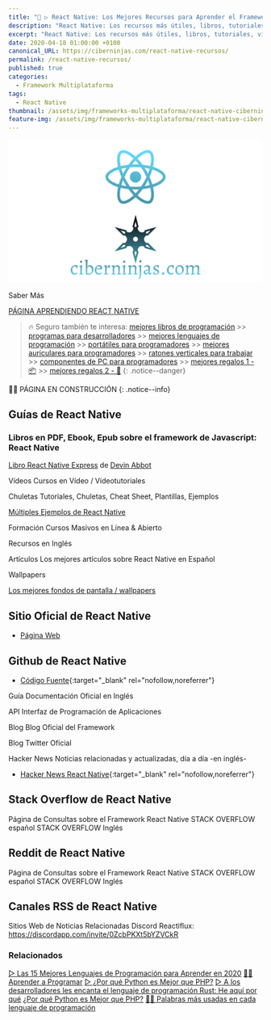 ```yaml
---
title: "🥇 ▷ React Native: Los Mejores Recursos para Aprender el Framework Javascript de Facebook"
description: "React Native: Los recursos más útiles, libros, tutoriales, videotutoriales, artículos, redes sociales, noticas, rss. Absolutamente todo lo que debes saber. Las herramientas ninjas necesarias para aprender React Native.."
excerpt: "React Native: Los recursos más útiles, libros, tutoriales, videotutoriales, artículos, redes sociales, noticas, rss. Absolutamente todo lo que debes saber. Las herramientas ninjas necesarias para aprender React Native."
date: 2020-04-18 01:00:00 +0100
canonical_URL: https://ciberninjas.com/react-native-recursos/
permalink: /react-native-recursos/
published: true
categories:
  - Framework Multiplataforma
tags:
  - React Native
thumbnail: /assets/img/frameworks-multiplataforma/react-native-ciberninjas-recursos.webp
feature-img: /assets/img/frameworks-multiplataforma/react-native-ciberninjas.webp
---
```


![React Native: Recursos para Aprender todo sobre el Framework Javascript de Facebook](/assets/img/frameworks-multiplataforma/react-native-ciberninjas-recursos.webp "React Native: Recursos para Aprender todo sobre el Framework Javascript de Facebook")

Saber Más

[PÁGINA APRENDIENDO REACT NATIVE](https://ciberninjas.com/react-native/)

> 🔥 Seguro también te interesa: [mejores libros de programación](/programar/) >> [programas para desarrolladores](/mejores-editores-texto/) >> [mejores lenguajes de programación](/15-mejores-lenguajes-programacion/) >> [portátiles para programadores]() >> [mejores auriculares para programadores](/auriculares-dise%C3%B1o/) >> [ratones verticales para trabajar](/teclados-ratones-dise%C3%B1o/) >> [componentes de PC para programadores](/ordenadores-componentes/) >> [mejores regalos 1 - 📦](/black-friday-amazon/) >> [mejores regalos 2 - 🎁](/prime-day-amazon/)
{: .notice--danger}

👷‍♂️ PÁGINA EN CONSTRUCCIÓN
{: .notice--info}

## **Guías de React Native**

### Libros en PDF, Ebook, Epub sobre el framework de Javascript: React Native

[Libro React Native Express](http://www.reactnativeexpress.com/) de [Devin Abbot](https://ciberninjas.com/etiqueta-catalogo/devin-abbott)

Vídeos
Cursos en Vídeo / Videotutoriales

Chuletas
Tutoriales, Chuletas, Cheat Sheet, Plantillas, Ejemplos

[Múltiples Ejemplos de React Native](https://necolas.github.io/react-native-web/examples)

Formación
Cursos Masivos en Línea & Abierto

Recursos en Inglés

Artículos
Los mejores artículos sobre React Native en Español

Wallpapers

[Los mejores fondos de pantalla / wallpapers](https://ibb.co/album/k4xXfa)

## **Sitio Oficial de React Native**
- [Página Web](https://reactnative.dev/)

## **Github de React Native**
- [Código Fuente](https://github.com/facebook/react-native){:target="_blank" rel="nofollow,noreferrer"}

Guía
Documentación Oficial en Inglés

API
Interfaz de Programación de Aplicaciones

Blog
Blog Oficial del Framework

Blog
Twitter Oficial

Hacker News
Noticias relacionadas y actualizadas, día a día -en inglés-

- [Hacker News React Native](https://hn.algolia.com/?dateRange=all&page=0&prefix=false&query=react%20native&sort=byDate&type=story){:target="_blank" rel="nofollow,noreferrer"}

## Stack Overflow de React Native
Página de Consultas sobre el Framework React Native
STACK OVERFLOW español
STACK OVERFLOW Inglés

## Reddit de React Native
Página de Consultas sobre el Framework React Native
STACK OVERFLOW español
STACK OVERFLOW Inglés

## Canales RSS de React Native
Sitios Web de Noticias Relacionadas
Discord Reactiflux: https://discordapp.com/invite/0ZcbPKXt5bYZVCkR

### Relacionados

[▷ Las 15 Mejores Lenguajes de Programación para Aprender en 2020](/programar/)
[👩‍💻 Aprender a Programar](/aprender/ "👩‍💻 Aprender a Programar")
[▷ ¿Por qué Python es Mejor que PHP?](desarrolladores-lenguaje-rust/ "👩‍💻 Aprender a Programar es Cada Vez Más Difícil")
[▷ A los desarrolladores les encanta el lenguaje de programación Rust: He aquí por qué](/porque-python-es-mejor-que-php/ "👩‍💻 Aprender a Programar es Cada Vez Más Difícil")
[¿Por qué Python es Mejor que PHP?](/porque-python-es-mejor-que-php/ "👩‍💻 Aprender a Programar es Cada Vez Más Difícil")
[👨‍🎨 Palabras más usadas en cada lenguaje de programación](/palabras-lenguajes-programacion/ "👨‍🎨 Palabras más usadas en cada lenguaje de programación")
